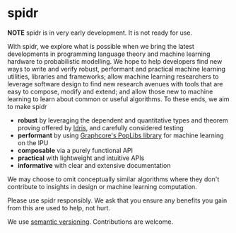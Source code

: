# spidr

**NOTE** spidr is in very early development. It is not ready for use.

With spidr, we explore what is possible when we bring the latest developments in programming language theory and machine learning hardware to probabilistic modelling. We hope to help developers find new ways to write and verify robust, performant and practical machine learning utilities, libraries and frameworks; allow machine learning researchers to leverage software design to find new research avenues with tools that are easy to compose, modify and extend; and allow those new to machine learning to learn about common or useful algorithms. To these ends, we aim to make spidr

  - **robust** by leveraging the dependent and quantitative types and theorem proving offered by [Idris](https://github.com/idris-lang/Idris2), and carefully considered testing
  - **performant** by using [Graphcore's PopLibs library](https://github.com/graphcore/poplibs) for machine learning on the IPU
  - **composable** via a purely functional API
  - **practical** with lightweight and intuitive APIs
  - **informative** with clear and extensive documentation

We may choose to omit conceptually similar algorithms where they don't contribute to insights in design or machine learning computation.

Please use spidr responsibly. We ask that you ensure any benefits you gain from this are used to help, not hurt.

We use [semantic versioning](https://semver.org/). Contributions are welcome.
